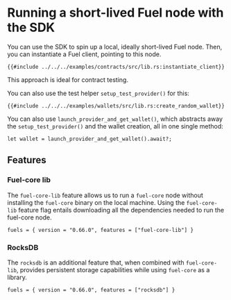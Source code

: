 # Running a short-lived Fuel node with the SDK

You can use the SDK to spin up a local, ideally short-lived Fuel node. Then, you can instantiate a Fuel client, pointing to this node.

```rust,ignore
{{#include ../../../examples/contracts/src/lib.rs:instantiate_client}}
```

This approach is ideal for contract testing.

You can also use the test helper `setup_test_provider()` for this:

```rust,ignore
{{#include ../../../examples/wallets/src/lib.rs:create_random_wallet}}
```

You can also use `launch_provider_and_get_wallet()`, which abstracts away the `setup_test_provider()` and the wallet creation, all in one single method:

```rust,ignore
let wallet = launch_provider_and_get_wallet().await?;
```

## Features

### Fuel-core lib

The `fuel-core-lib` feature allows us to run a `fuel-core` node without installing the `fuel-core` binary on the local machine. Using the `fuel-core-lib` feature flag entails downloading all the dependencies needed to run the fuel-core node.

```rust,ignore
fuels = { version = "0.66.0", features = ["fuel-core-lib"] }
```

### RocksDB

The `rocksdb` is an additional feature that, when combined with `fuel-core-lib`, provides persistent storage capabilities while using `fuel-core` as a library.

```rust,ignore
fuels = { version = "0.66.0", features = ["rocksdb"] }
```
